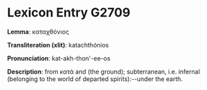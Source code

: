 # Lexicon Entry G2709

**Lemma**: καταχθόνιος

**Transliteration (xlit)**: katachthónios

**Pronunciation**: kat-akh-thon'-ee-os

**Description**:
from κατά and  (the ground); subterranean, i.e. infernal (belonging to the world of departed spirits):--under the earth.
